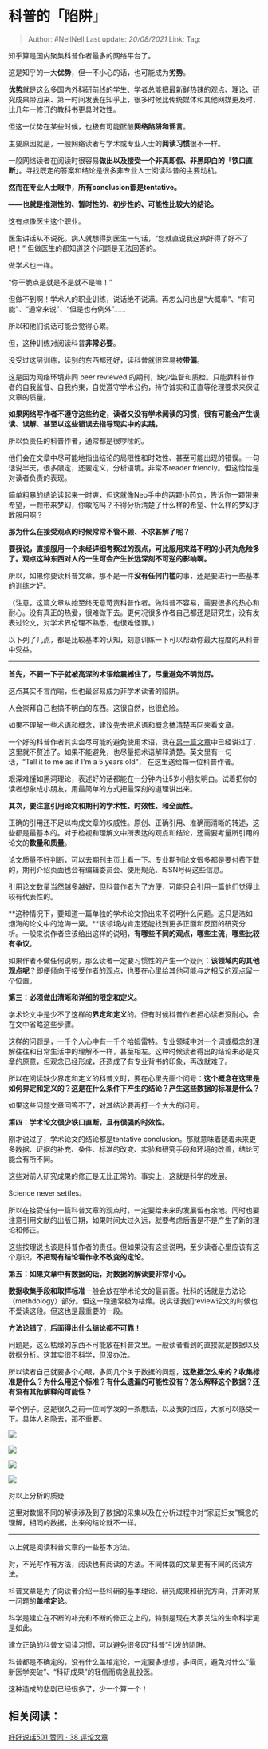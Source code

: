# 科普的「陷阱」

> Author: #NellNell 
> Last update: *20/08/2021* 
> Link:
> Tag: 

知乎算是国内聚集科普作者最多的网络平台了。

这是知乎的一大**优势**，但一不小心的话，也可能成为**劣势**。

**优势**就是这么多国内外科研前线的学生、学者总能把最新鲜热辣的观点、理论、研究成果带回来、第一时间发表在知乎上，很多时候比传统媒体和其他网媒更及时，比几年一修订的教科书更具时效性。

但这一优势在某些时候，也极有可能酝酿**网络陷阱和谣言**。

主要原因就是，一般网络读者与学术或专业人士的**阅读习惯**很不一样。

一般网络读者在阅读时很容易**做出以及接受一个非真即假、非黑即白的「铁口直断」**。寻找既定的答案和结论是很多非专业人士阅读科普的主要动机。

**然而在专业人士眼中，所有conclusion都是tentative。**

**——也就是推测性的、暂时性的、初步性的、可能性比较大的结论。**

这有点像医生这个职业。

医生讲话从不说死。病人就想得到医生一句话，“您就直说我这病好得了好不了吧！” 但做医生的都知道这个问题是无法回答的。

做学术也一样。

“你干脆点是就是不是就不是嘛！”

但做不到啊！学术人的职业训练，说话绝不说满。再怎么问也是“大概率”、“有可能”、“通常来说”、“但是也有例外”……

所以和他们说话可能会觉得心累。

但，这种训练对阅读科普**非常必要**。

没受过这层训练，读别的东西都还好，读科普就很容易被**带偏**。

这是因为网络环境非同 peer reviewed 的期刊，缺少监督和质检。只能靠科普作者的自我监督、自我约束，自觉遵守学术公约，持守诚实和正直等伦理要求来保证文章的质量。

**如果网络写作者不遵守这些约定，读者又没有学术阅读的习惯，很有可能会产生误读、误解、甚至以这些错误去指导现实中的实践。**

所以负责任的科普作者，通常都是很啰嗦的。

他们会在文章中尽可能地指出结论的局限性和时效性、甚至可能出现的错误。一句话说半天，很多限定，还要定义，分析语境。非常不reader friendly。但这恰恰是对读者负责的表现。

简单粗暴的结论读起来一时爽，但这就像Neo手中的两颗小药丸，告诉你一颗带来希望，一颗带来梦幻，你敢吃吗？不得分析清楚了什么样的希望、什么样的梦幻才敢服用啊？

**那为什么在接受观点的时候常常不管不顾、不求甚解了呢？**

**要我说，直接服用一个未经详细考察过的观点，可比服用来路不明的小药丸危险多了。观点这种东西对人的一生可会产生长远深刻不可逆的影响啊。**

所以，如果你要读科普文章，那不是一件**没有任何门槛**的事，还是要进行一些基本的训练才好。

（注意，这篇文章从始至终无意苛责科普作者。做科普不容易，需要很多的热心和耐心。没有真正的热爱，很难做下去。更何况很多作者自己都还是研究生，没有发表过论文，对学术界伦理不熟悉，也很难怪罪。）

以下列了几点，都是比较基本的认知，刻意训练一下可以帮助你最大程度的从科普中受益。

---

**首先，不要一下子就被高深的术语给震撼住了，尽量避免不明觉厉。**

这点其实不言而喻，但也最容易成为非学术读者的陷阱。

人会崇拜自己也搞不明白的东西。这很自然，也很危险。

如果不理解一些术语和概念，建议先去把术语和概念搞清楚再回来看文章。

一个好的科普作者其实会尽可能的避免使用术语，我在[另一篇文章](https://zhuanlan.zhihu.com/p/106595277)中已经讲过了，这里就不赘述了。如果不能避免，也尽量把术语解释清楚。英文里有一句话，“Tell it to me as if I'm a 5 years old“， 在这里送给每一位科普作者。

艰深难懂如黑洞理论，表述好的话都能在一分钟内让5岁小朋友明白。试着把你的读者想象成小朋友，用最简单的方式把最深刻的道理讲出来。

  

  

**其次，要注意引用论文和期刊的学术性、时效性、和全面性。**

正确的引用还不足以构成文章的权威性。原创、正确引用、准确而清晰的转述，这些都是最基本的。对于检视和理解文中所表达的观点和结论，还需要考量所引用的论文的**数量和质量**。

论文质量不好判断，可以去期刊主页上看一下。专业期刊论文很多都是要付费下载的，期刊介绍页面也会有编辑委员会、使用规范、ISSN号码这些信息。

引用论文数量当然越多越好，但科普作者为了方便，可能只会引用一篇他们觉得比较有代表性的。

**这种情况下，要知道一篇单独的学术论文拎出来不说明什么问题。这只是浩如烟海的论文中的沧海一粟。**该领域内肯定还能找到更多正面和反面的研究分析。一般来说作者应该给出这样的说明，**有哪些不同的观点，哪些主流，哪些比较有争议**。

如果作者不做任何说明，那么读者一定要习惯性的产生一个疑问：**该领域内的其他观点呢**？即便倾向于接受作者的观点，也要在心里给其他可能与之相反的观点留一个位置。

  

  

**第三：必须做出清晰和详细的限定和定义。**

学术论文中是少不了这样的**界定和定义**的。但有时候科普作者担心读者没耐心，会在文中省略这些步骤。

这样的问题是，一千个人心中有一千个哈姆雷特。专业领域中对一个词或概念的理解往往和日常生活中的理解不一样，甚至相左。这种时候读者得出的结论未必是文章的原意，但观念已经形成，还造成了有专业背书的印象，再改就难了。

所以在阅读缺少界定和定义的科普文时，要在心里先画个问号：**这个概念在这里是如何界定和定义的？这是在什么条件下产生的结论？产生这些数据的标准是什么？**

如果这些问题文章回答不了，对其结论要再打一个大大的问号。

  

  

**第四：学术论文很少铁口直断，且有很强的时效性。**

刚才说过了，学术论文的结论都是tentative conclusion。那就意味着随着未来更多数据、证据的补充、条件、标准的改变、实验和研究手段和环境的改善，结论可能会有所不同。

这些对前人研究成果的修正是无比正常的。事实上，这就是科学的发展。

Science never settles。

所以在接受任何一篇科普文章的观点时，一定要给未来的发展留有余地。同时也要注意引用文献的出版日期，如果时间太过久远，就要考虑后面是不是产生了新的理论和修正。

这些按理说也该是科普作者的责任。但如果没有这些说明，至少读者心里应该有这个意识，**不把现有结论看作永不改变的定论**。

  

  

**第五：如果文章中有数据的话，对数据的解读要非常小心。**

**数据收集手段和取样标准**一般会放在学术论文的最前面。社科的话就是方法论（methdology）部分。但这一段通常极为枯燥。说实话我们review论文的时候也不爱读这段。但这也是最重要的一段。

**方法论错了，后面得出什么结论都不可靠！**

问题是，这么枯燥的东西不可能放在科普文里。一般读者看到的直接就是数据以及数据分析。这其实很不科学，但没办法。

所以读者自己就要多个心眼，多问几个关于数据的问题，**这数据怎么来的？收集标准是什么？为什么用这个标准？有什么遗漏的可能性没有？怎么解释这个数据？还有没有其他解释的可能性？**

举个例子。这是很久之前一位同学发的一条想法，以及我的回应，大家可以感受一下。具体人名隐去，那不重要。

![](https://pic2.zhimg.com/v2-7a85b0fed36956d10b42d198aaccfe3d_b.jpg)

![](https://pic2.zhimg.com/80/v2-7a85b0fed36956d10b42d198aaccfe3d_720w.jpg)

![](https://pic2.zhimg.com/v2-93546ac740a5b9853b9c0ba1623bcfc1_b.jpg)

![](https://pic2.zhimg.com/80/v2-93546ac740a5b9853b9c0ba1623bcfc1_720w.jpg)

对以上分析的质疑

这里对数据不同的解读涉及到了数据的采集以及在分析过程中对“家庭妇女”概念的理解，相同的数据，出来的结论就不一样。

---

以上就是阅读科普文章的一些基本方法。

对，不光写作有方法，阅读也有阅读的方法。不同体裁的文章更有不同的阅读方法。

科普文章是为了向读者介绍一些科研的基本理论、研究成果和研究方向，并非对某一问题的**盖棺定论**。

科学是建立在不断的补充和不断的修正之上的，特别是现在大家关注的生命科学更是如此。

建立正确的科普文阅读习惯，可以避免很多因“科普”引发的陷阱。

科普都是不确定的，没有什么盖棺定论，一定要多想想，多问问，避免对什么“最新医学突破”、“科研成果”的轻信而病急乱投医。

这种造成的悲剧已经很多了，少一个算一个！

## 相关阅读：

[好好说话501 赞同 · 38 评论文章](https://zhuanlan.zhihu.com/p/106595277)